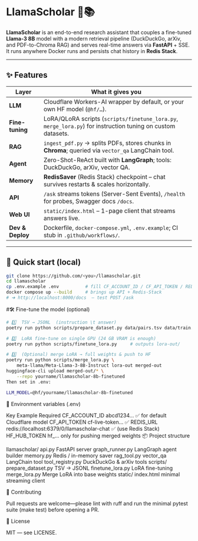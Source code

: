 # LlamaScholar 🦙📚

**LlamaScholar** is an end-to-end research assistant that couples a fine-tuned **Llama-3 8B** model with a modern retrieval pipeline (DuckDuckGo, arXiv, and PDF-to-Chroma RAG) and serves real-time answers via **FastAPI** + SSE.  
It runs anywhere Docker runs and persists chat history in **Redis Stack**.

---

## ✨ Features

| Layer | What it gives you |
|-------|-------------------|
| **LLM** | Cloudflare Workers-AI wrapper by default, or your own HF model (`@hf/…`). |
| **Fine-tuning** | LoRA/QLoRA scripts (`scripts/finetune_lora.py`, `merge_lora.py`) for instruction tuning on custom datasets. |
| **RAG** | `ingest_pdf.py` → splits PDFs, stores chunks in **Chroma**; queried via `vector_qa` LangChain tool. |
| **Agent** | Zero-Shot-ReAct built with **LangGraph**; tools: DuckDuckGo, arXiv, vector QA. |
| **Memory** | **RedisSaver** (Redis Stack) checkpoint – chat survives restarts & scales horizontally. |
| **API** | `/ask` streams tokens (Server-Sent Events), `/health` for probes, Swagger docs `/docs`. |
| **Web UI** | `static/index.html` – 1-page client that streams answers live. |
| **Dev & Deploy** | Dockerfile, `docker-compose.yml`, `.env.example`; CI stub in `.github/workflows/`. |

---

## 🚀 Quick start (local)

```bash
git clone https://github.com/<you>/llamascholar.git
cd llamascholar
cp .env.example .env          # fill CF_ACCOUNT_ID / CF_API_TOKEN / REDIS_URL
docker compose up --build     # brings up API + Redis-Stack
# ➜ http://localhost:8000/docs  – test POST /ask
```
#🛠️ Fine-tune the model (optional)
```bash
# 1️⃣  TSV → JSONL  (instruction \t answer)
poetry run python scripts/prepare_dataset.py data/pairs.tsv data/train.jsonl

# 2️⃣  LoRA fine-tune on single GPU (24 GB VRAM is enough)
poetry run python scripts/finetune_lora.py     # outputs lora-out/

# 3️⃣  (Optional) merge LoRA → full weights & push to HF
poetry run python scripts/merge_lora.py \
    meta-llama/Meta-Llama-3-8B-Instruct lora-out merged-out
huggingface-cli upload merged-out/* \
    --repo yourname/llamascholar-8b-finetuned
Then set in .env:

LLM_MODEL=@hf/yourname/llamascholar-8b-finetuned
```

🔌 Environment variables (.env)

Key	Example	Required
CF_ACCOUNT_ID	abcd1234…	✅ for default Cloudflare model
CF_API_TOKEN	cf-live-token…	✅
REDIS_URL	redis://localhost:6379/0/llamascholar-chat	✅ (use Redis Stack)
HF_HUB_TOKEN	hf_…	only for pushing merged weights
📦 Project structure

llamascholar/
  api.py                FastAPI server
  graph_runner.py       LangGraph agent builder
  memory.py             Redis / in-memory saver
  rag_tool.py           vector_qa LangChain tool
  tool_registry.py      DuckDuckGo & arXiv tools
scripts/
  prepare_dataset.py    TSV → JSONL
  finetune_lora.py      LoRA fine-tuning
  merge_lora.py         Merge LoRA into base weights
static/
  index.html            minimal streaming client

🤝 Contributing

Pull requests are welcome—please lint with ruff and run the minimal
pytest suite (make test) before opening a PR.

🪪 License

MIT — see LICENSE.
